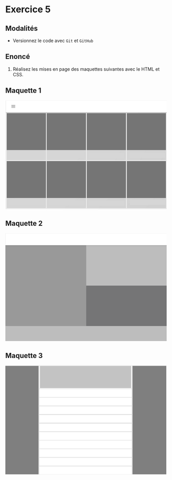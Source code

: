 # Exercice 5

## Modalités

- Versionnez le code avec `Git` et `GitHub`

## Enoncé

1. Réalisez les mises en page des maquettes suivantes avec le HTML et CSS.

## Maquette 1

![m1](./layout/m1.png)

## Maquette 2

![m2](./layout/m2.png)

## Maquette 3

![m3](./layout/m3.png)
